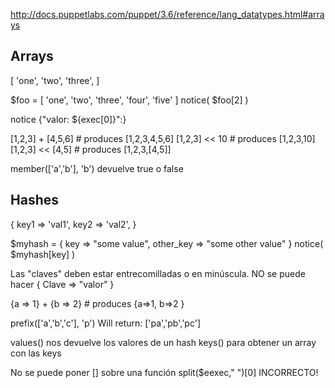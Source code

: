 http://docs.puppetlabs.com/puppet/3.6/reference/lang_datatypes.html#arrays

## Arrays ##
[ 'one', 'two', 'three', ]

$foo = [ 'one', 'two', 'three', 'four', 'five' ]
notice( $foo[2] )

notice {"valor: ${exec[0]}":}

[1,2,3] + [4,5,6]   # produces [1,2,3,4,5,6]
[1,2,3] << 10 # produces [1,2,3,10]
[1,2,3] << [4,5] # produces [1,2,3,[4,5]]

member(['a','b'], 'b')
devuelve true o false


## Hashes ##
{ key1 => 'val1', key2 => 'val2', }

$myhash = { key => "some value", 
            other_key => "some other value" }
notice( $myhash[key] )

Las "claves" deben estar entrecomilladas o en minúscula.
NO se puede hacer { Clave => "valor" }

{a => 1} + {b => 2} # produces {a=>1, b=>2 }

prefix(['a','b','c'], 'p')
Will return: ['pa','pb','pc']

values() nos devuelve los valores de un hash
keys() para obtener un array con las keys


No se puede poner [] sobre una función
split($eexec," ")[0] INCORRECTO!

